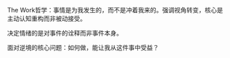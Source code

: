 The Work哲学：事情是为我发生的，而不是冲着我来的。强调视角转变，核心是主动认知重构而非被动接受。

决定情绪的是对事件的诠释而非事件本身。

面对逆境的核心问题：如何做，能让我从这件事中受益？